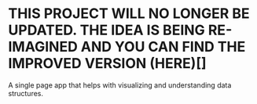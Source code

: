 # THIS PROJECT WILL NO LONGER BE UPDATED. THE IDEA IS BEING RE-IMAGINED AND YOU CAN FIND THE IMPROVED VERSION (HERE)[]
 A single page app that helps with visualizing and understanding data structures.

